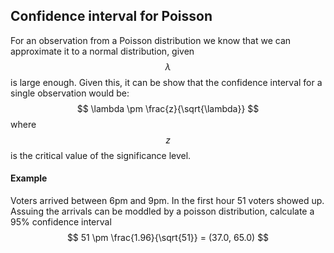 ## Confidence interval for Poisson
For an observation from a Poisson distribution we know that we can approximate it to a normal distribution, given $$\lambda$$ is large enough. Given this, it can be show that the confidence interval for a single observation would be: 
$$
\lambda \pm \frac{z}{\sqrt{\lambda}}
$$
where $$z$$ is the critical value of the significance level.

#### Example
Voters arrived between 6pm and 9pm. In the first hour 51 voters showed up. Assuing the arrivals can be moddled by a poisson distribution, calculate a 95% confidence interval
$$
51 \pm \frac{1.96}{\sqrt{51}} = (37.0, 65.0)
$$